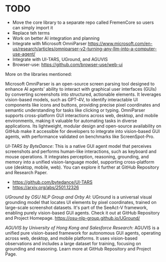 # TODO 

* Move the core library to a separate repo called FremenCore so users can simply import it
* Replace teh terms 
* Work on better AI integration and planning 
* Integrate with Microsoft OmniParser https://www.microsoft.com/en-us/research/articles/omniparser-v2-turning-any-llm-into-a-computer-use-agent/
* Integrate with UI-TARS, UGround, and AGUVIS
* Browser-use: https://github.com/browser-use/web-ui


More on the libraries mentioned:

Microsoft OmniParser is an open-source screen parsing tool designed to enhance AI agents' ability to interact with graphical user interfaces (GUIs) by converting screenshots into structured, actionable elements. It leverages vision-based models, such as GPT-4V, to identify interactable UI components like icons and buttons, providing precise pixel coordinates and semantic understanding for tasks like clicking or typing. OmniParser supports cross-platform GUI interactions across web, desktop, and mobile environments, making it valuable for automating tasks in diverse applications. Its lightweight, modular design and open-source availability on GitHub make it accessible for developers to integrate into vision-based GUI agents, with performance validated on benchmarks like ScreenSpot-Pro.


*UI-TARS by ByteDance*: This is a native GUI agent model that perceives screenshots and performs human-like interactions, such as keyboard and mouse operations. It integrates perception, reasoning, grounding, and memory into a unified vision-language model, supporting cross-platform use (desktop, mobile, web). You can explore it further at GitHub Repository and Research Paper. 
* https://github.com/bytedance/UI-TARS
* https://arxiv.org/abs/2501.12326


*UGround by OSU NLP Group and Orby AI*: UGround is a universal visual grounding model that locates UI elements by pixel coordinates, trained on large-scale screenshot datasets. It's part of the SeeAct-V framework, enabling purely vision-based GUI agents. Check it out at GitHub Repository and Project Homepage.
https://osu-nlp-group.github.io/UGround/

*AGUVIS by University of Hong Kong and Salesforce Research*: AGUVIS is a unified pure vision-based framework for autonomous GUI agents, operating across web, desktop, and mobile platforms. It uses vision-based observations and includes a large dataset for training, focusing on grounding and reasoning. Learn more at GitHub Repository and Project Page.
